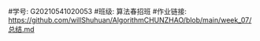 #学号: G20210541020053
#班级: 算法春招班
#作业链接: https://github.com/willShuhuan/AlgorithmCHUNZHAO/blob/main/week_07/总结.md